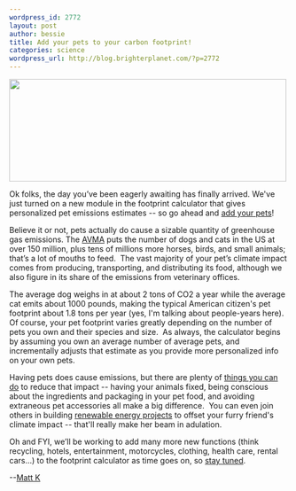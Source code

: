 ```yaml
--- 
wordpress_id: 2772
layout: post
author: bessie
title: Add your pets to your carbon footprint!
categories: science
wordpress_url: http://blog.brighterplanet.com/?p=2772
---
```

<img class="alignnone" title="scrappy scrappy" src="http://farm3.static.flickr.com/2477/4011879869_4184218fd2.jpg" alt="" width="500" height="185" />

Ok folks, the day you’ve been eagerly awaiting has finally arrived. We've just turned on a new module in the footprint calculator that gives personalized pet emissions estimates -- so go ahead and [add your pets](http://brighterplanet.com/users/me/footprint/components/pets)!

Believe it or not, pets actually do cause a sizable quantity of greenhouse gas emissions. The [AVMA](http://www.avma.org/reference/marketstats/ownership.asp) puts the number of dogs and cats in the US at over 150 million, plus tens of millions more horses, birds, and small animals; that’s a lot of mouths to feed.  The vast majority of your pet’s climate impact comes from producing, transporting, and distributing its food, although we also figure in its share of the emissions from veterinary offices.

The average dog weighs in at about 2 tons of CO2 a year while the average cat emits about 1000 pounds, making the typical American citizen's pet footprint about 1.8 tons per year (yes, I'm talking about people-years here). Of course, your pet footprint varies greatly depending on the number of pets you own and their species and size.  As always, the calculator begins by assuming you own an average number of average pets, and incrementally adjusts that estimate as you provide more personalized info on your own pets.

Having pets does cause emissions, but there are plenty of [things you can do](http://brighterplanet.com/conservation-tips/list/tagged_with?tag[name]=pets) to reduce that impact -- having your animals fixed, being conscious about the ingredients and packaging in your pet food, and avoiding extraneous pet accessories all make a big difference.  You can even join others in building [renewable energy projects](http://brighterplanet.com/projects) to offset your furry friend's climate impact -- that'll really make her beam in adulation.

Oh and FYI, we’ll be working to add many more new functions (think recycling, hotels, entertainment, motorcycles, clothing, health care, rental cars…) to the footprint calculator as time goes on, so [stay tuned](http://blog.brighterplanet.com/feed/).

--<a href="http://brighterplanet.com/users/matthew">Matt K</a>
